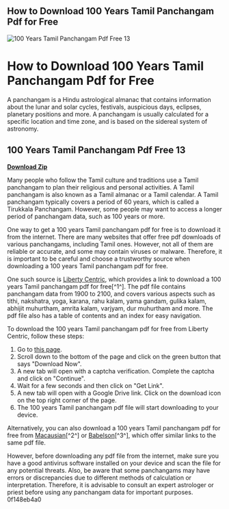 ## How to Download 100 Years Tamil Panchangam Pdf for Free

 
![100 Years Tamil Panchangam Pdf Free 13](https://encrypted-tbn0.gstatic.com/images?q=tbn:ANd9GcSyxYMbtlPAYlD5tkLA6YUpzOLvzwdIQw-GMQfnhDMHPvJZ6isjJjOF7zo)

 
# How to Download 100 Years Tamil Panchangam Pdf for Free
 
A panchangam is a Hindu astrological almanac that contains information about the lunar and solar cycles, festivals, auspicious days, eclipses, planetary positions and more. A panchangam is usually calculated for a specific location and time zone, and is based on the sidereal system of astronomy.
 
## 100 Years Tamil Panchangam Pdf Free 13


[**Download Zip**](https://www.google.com/url?q=https%3A%2F%2Ftinurll.com%2F2tLzR1&sa=D&sntz=1&usg=AOvVaw2ExoqHl9Y_9xlnFC7ZXtKO)

 
Many people who follow the Tamil culture and traditions use a Tamil panchangam to plan their religious and personal activities. A Tamil panchangam is also known as a Tamil almanac or a Tamil calendar. A Tamil panchangam typically covers a period of 60 years, which is called a Tirukkala Panchangam. However, some people may want to access a longer period of panchangam data, such as 100 years or more.
 
One way to get a 100 years Tamil panchangam pdf for free is to download it from the internet. There are many websites that offer free pdf downloads of various panchangams, including Tamil ones. However, not all of them are reliable or accurate, and some may contain viruses or malware. Therefore, it is important to be careful and choose a trustworthy source when downloading a 100 years Tamil panchangam pdf for free.
 
One such source is [Liberty Centric](https://libertycentric.com/post/4366_100-years-tamil-panchangam-pdf-free-13-60-years-tamil-panchangam-free-download-1.html), which provides a link to download a 100 years Tamil panchangam pdf for free[^1^]. The pdf file contains panchangam data from 1900 to 2100, and covers various aspects such as tithi, nakshatra, yoga, karana, rahu kalam, yama gandam, gulika kalam, abhijit muhurtham, amrita kalam, varjyam, dur muhurtham and more. The pdf file also has a table of contents and an index for easy navigation.
 
To download the 100 years Tamil panchangam pdf for free from Liberty Centric, follow these steps:
 
1. Go to [this page](https://libertycentric.com/post/4366_100-years-tamil-panchangam-pdf-free-13-60-years-tamil-panchangam-free-download-1.html).
2. Scroll down to the bottom of the page and click on the green button that says "Download Now".
3. A new tab will open with a captcha verification. Complete the captcha and click on "Continue".
4. Wait for a few seconds and then click on "Get Link".
5. A new tab will open with a Google Drive link. Click on the download icon on the top right corner of the page.
6. The 100 years Tamil panchangam pdf file will start downloading to your device.

Alternatively, you can also download a 100 years Tamil panchangam pdf for free from [Macausian](https://macausian.com/wp-content/uploads/2022/09/100_Years_Tamil_Panchangam_Pdf_Free_13.pdf)[^2^] or [Babelson](https://babelson.com/wp-content/uploads/2022/06/100_Years_Tamil_Panchangam_Pdf_Free_13_LINK.pdf)[^3^], which offer similar links to the same pdf file.
 
However, before downloading any pdf file from the internet, make sure you have a good antivirus software installed on your device and scan the file for any potential threats. Also, be aware that some panchangams may have errors or discrepancies due to different methods of calculation or interpretation. Therefore, it is advisable to consult an expert astrologer or priest before using any panchangam data for important purposes.
 0f148eb4a0
